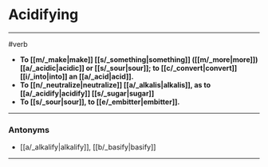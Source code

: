 # Acidifying
---
#verb
- **To [[m/_make|make]] [[s/_something|something]] ([[m/_more|more]]) [[a/_acidic|acidic]] or [[s/_sour|sour]]; to [[c/_convert|convert]] [[i/_into|into]] an [[a/_acid|acid]].**
- **To [[n/_neutralize|neutralize]] [[a/_alkalis|alkalis]], as to [[a/_acidify|acidify]] [[s/_sugar|sugar]]**
- **To [[s/_sour|sour]], to [[e/_embitter|embitter]].**
---
### Antonyms
- [[a/_alkalify|alkalify]], [[b/_basify|basify]]
---
